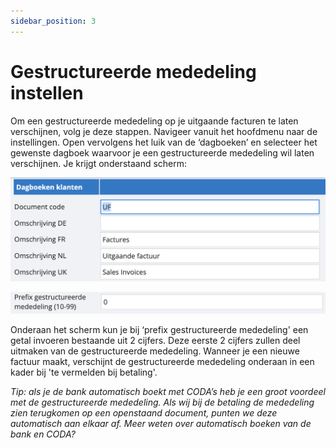 ```yaml
---
sidebar_position: 3
---
```


# Gestructureerde mededeling instellen

Om een gestructureerde mededeling op je uitgaande facturen te laten verschijnen, volg je deze stappen. Navigeer vanuit het hoofdmenu naar de instellingen. Open vervolgens het luik van de ‘dagboeken’ en selecteer het gewenste dagboek waarvoor je een gestructureerde mededeling wil laten verschijnen. Je krijgt onderstaand scherm:

![alt text](/resources/factureren/image-7.png)

![alt text](/resources/factureren/image-8.png)

Onderaan het scherm kun je bij ‘prefix gestructureerde mededeling' een getal invoeren bestaande uit 2 cijfers. Deze eerste 2 cijfers zullen deel uitmaken van de gestructureerde mededeling. Wanneer je een nieuwe factuur maakt, verschijnt de gestructureerde mededeling onderaan in een kader bij 'te vermelden bij betaling'.

*Tip: als je de bank automatisch boekt met CODA’s heb je een groot voordeel met de gestructureerde mededeling. Als wij bij de betaling de mededeling zien terugkomen op een openstaand document, punten we deze automatisch aan elkaar af. Meer weten over automatisch boeken van de bank en CODA?*  